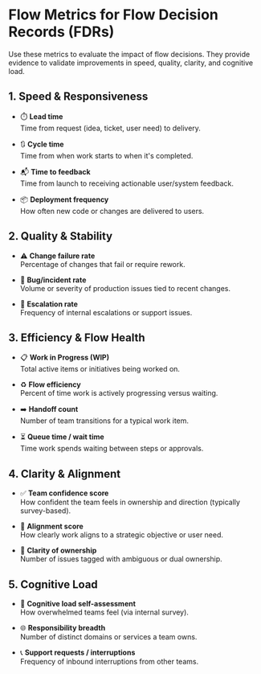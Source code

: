 
# Flow Metrics for Flow Decision Records (FDRs)

Use these metrics to evaluate the impact of flow decisions. They provide evidence to validate improvements in speed, quality, clarity, and cognitive load.

## 1. Speed & Responsiveness

- ⏱️ **Lead time**  
  Time from request (idea, ticket, user need) to delivery.

- 🔃 **Cycle time**  
  Time from when work starts to when it's completed.

- 📬 **Time to feedback**  
  Time from launch to receiving actionable user/system feedback.

- 📦 **Deployment frequency**  
  How often new code or changes are delivered to users.

## 2. Quality & Stability

- ⚠️ **Change failure rate**  
  Percentage of changes that fail or require rework.

- 🐞 **Bug/incident rate**  
  Volume or severity of production issues tied to recent changes.

- 🚨 **Escalation rate**  
  Frequency of internal escalations or support issues.

## 3. Efficiency & Flow Health

- 📋 **Work in Progress (WIP)**  
  Total active items or initiatives being worked on.

- ♻️ **Flow efficiency**  
  Percent of time work is actively progressing versus waiting.

- ➡️ **Handoff count**  
  Number of team transitions for a typical work item.

- ⏳ **Queue time / wait time**  
  Time work spends waiting between steps or approvals.

## 4. Clarity & Alignment

- ✅ **Team confidence score**  
  How confident the team feels in ownership and direction (typically survey-based).

- 🧭 **Alignment score**  
  How clearly work aligns to a strategic objective or user need.

- 🧾 **Clarity of ownership**  
  Number of issues tagged with ambiguous or dual ownership.

## 5. Cognitive Load

- 🧠 **Cognitive load self-assessment**  
  How overwhelmed teams feel (via internal survey).

- 🌐 **Responsibility breadth**  
  Number of distinct domains or services a team owns.

- 📞 **Support requests / interruptions**  
  Frequency of inbound interruptions from other teams.

